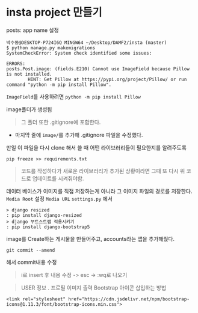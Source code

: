 # insta project 만들기


posts: app name 설정


```shell
박수똥@DESKTOP-P724I6Q MINGW64 ~/Desktop/DAMF2/insta (master)
$ python manage.py makemigrations
SystemCheckError: System check identified some issues:

ERRORS:
posts.Post.image: (fields.E210) Cannot use ImageField because Pillow is not installed.
        HINT: Get Pillow at https://pypi.org/project/Pillow/ or run command "python -m pip install Pillow".
```

`ImageField`를 사용하려면 `python -m pip install Pillow`

image폴더가 생성됨
> 그 폴더 또한  .gitignore에 포함한다. 
- 마지막 줄에 `image/`를 추가해 .gitignore 파일을 수정했다. 

만일 이 파일을 다시 clone 해서 쓸 때 어떤 라이브러리들이 필요한지를 알려주도록
```shell
pip freeze >> requirements.txt
```
> 코드를 작성하다가 새로운 라이브러리가 추가된 상황이라면 그때 또 다시 위 코드로 업데이트를 시켜줘야함. 

데이터 베이스가 이미지를 직접 저장하는게 아니라 그 이미지 파일의 경로를 저장한다. 
`Media Root` 설정
`Media URL` 
`settings.py` 에서 

```shell
> django resized
: pip install django-resized
> django 부트스트랩 적용시키기
: pip install django-bootstrap5
```


image를 Create하는 게시물을 만들어주고, accounts라는 앱을 추가해줬다. 

```shell
git commit --amend
```
해서 commit내용 수정
> i로 insert 후 내용 수정 -> esc -> :wq로 나오기

> USER 정보 . 프로필 이미지 출력
> Bootstrap 아이콘 삽입하는 방법
```shell
<link rel="stylesheet" href="https://cdn.jsdelivr.net/npm/bootstrap-icons@1.11.3/font/bootstrap-icons.min.css">
```